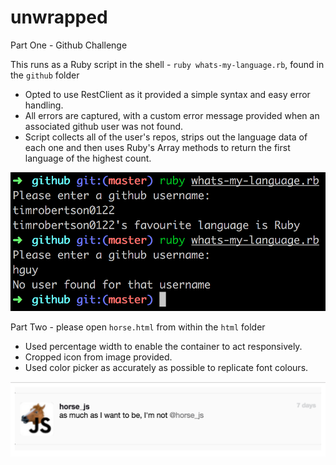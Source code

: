 # unwrapped

Part One - Github Challenge

This runs as a Ruby script in the shell - `ruby whats-my-language.rb`, found in the `github` folder

- Opted to use RestClient as it provided a simple syntax and easy error handling.
- All errors are captured, with a custom error message provided when an associated github user was not found.
- Script collects all of the user's repos, strips out the language data of each one and then uses Ruby's Array methods to return the first language of the highest count.

![Script](html/images/whats-my-language.png)

Part Two - please open `horse.html` from within the `html` folder

- Used percentage width to enable the container to act responsively.
- Cropped icon from image provided.
- Used color picker as accurately as possible to replicate font colours.

![Tweet](html/images/final.png)
